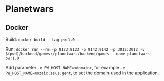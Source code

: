 # Planetwars

## Docker

Build: `docker build --tag pw:1.0 .`

Run: `docker run --rm -p 8123:8123 -p 9142:9142 -p 3012:3012 -v $(pwd)/backend/games:/planetwars/backend/games --name planetwars pw:1.0`

Add parameter `-e PW_HOST_NAME=<domain>`, for example `-e PW_HOST_NAME=mozaic.zeus.gent`, to set the domain used in the application.
